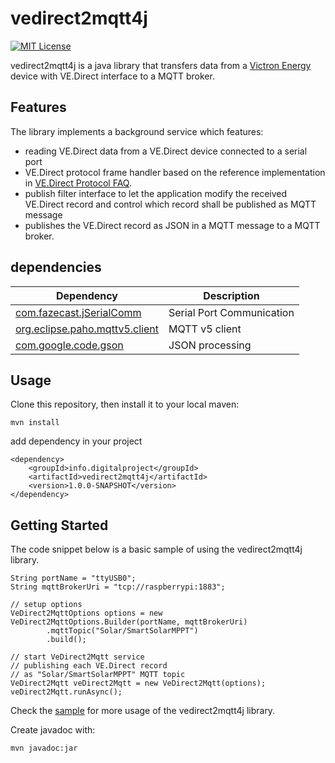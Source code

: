 # vedirect2mqtt4j
[![MIT License](https://img.shields.io/github/license/hap-java/HAP-Java)](https://github.com/hap-java/HAP-Java/blob/master/LICENSE)

vedirect2mqtt4j is a java library that transfers data from a [Victron Energy](https://www.victronenergy.com/) device with VE.Direct interface to a MQTT broker.

## Features
The library implements a background service which features:
* reading VE.Direct data from a VE.Direct device connected to a serial port
* VE.Direct protocol frame handler based on the reference implementation in [VE.Direct Protocol FAQ](https://www.victronenergy.com/live/vedirect_protocol:faq).
* publish filter interface to let the application modify the received VE.Direct record and control which record shall be published as MQTT message
* publishes the VE.Direct record as JSON in a MQTT message to a MQTT broker.

## dependencies
| Dependency | Description
| ------ | -----------
| [com.fazecast.jSerialComm](https://github.com/Fazecast/jSerialComm) | Serial Port Communication |
| [org.eclipse.paho.mqttv5.client](https://github.com/eclipse/paho.mqtt.java) | MQTT v5 client
| [com.google.code.gson](https://github.com/google/gson) | JSON processing |


## Usage
Clone this repository, then install it to your local maven:
```
mvn install
```
add dependency in your project
```
<dependency>
    <groupId>info.digitalproject</groupId>
    <artifactId>vedirect2mqtt4j</artifactId>
    <version>1.0.0-SNAPSHOT</version>
</dependency>
```

## Getting Started
The code snippet below is a basic sample of using the vedirect2mqtt4j library.
```
String portName = "ttyUSB0";
String mqttBrokerUri = "tcp://raspberrypi:1883";
        
// setup options
VeDirect2MqttOptions options = new VeDirect2MqttOptions.Builder(portName, mqttBrokerUri)
        .mqttTopic("Solar/SmartSolarMPPT")
        .build();

// start VeDirect2Mqtt service 
// publishing each VE.Direct record
// as "Solar/SmartSolarMPPT" MQTT topic
VeDirect2Mqtt veDirect2Mqtt = new VeDirect2Mqtt(options);
veDirect2Mqtt.runAsync();
```

Check the [sample](https://github.com/digitalprj/vedirect2mqtt4j/tree/sample) for more usage of the vedirect2mqtt4j library.

Create javadoc with:
```
mvn javadoc:jar
```